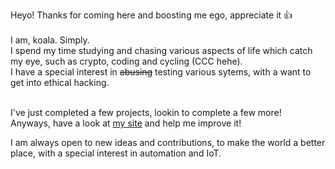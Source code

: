 Heyo! Thanks for coming here and boosting me ego, appreciate it 👍 <br><br>
I am, koala. Simply. <br>
I spend my time studying and chasing various aspects of life which catch my eye, such as crypto, coding and cycling (CCC hehe). <br>
I have a special interest in ~~abusing~~ testing various sytems, with a want to get into ethical hacking.<br><br>

I've just completed a few projects, lookin to complete a few more! <br>
Anyways, have a look at [my site](https://thekoalaco.in) and help me improve it! <br>

I am always open to new ideas and contributions, to make the world a better place, with a special interest in automation and IoT.
